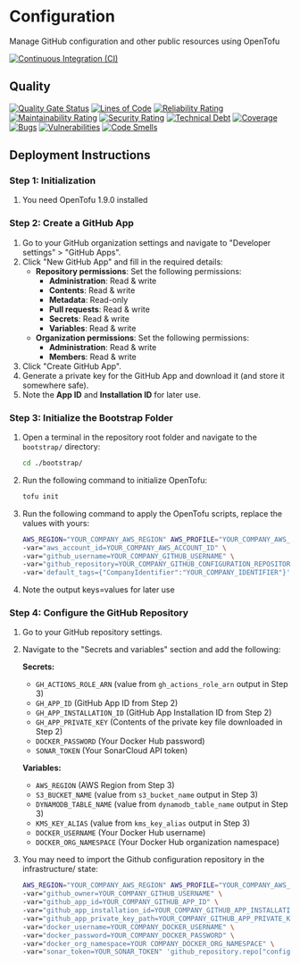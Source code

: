 # Configuration

Manage GitHub configuration and other public resources using OpenTofu

[![Continuous Integration (CI)](https://github.com/maze-technology/configuration/actions/workflows/opentofu.yaml/badge.svg?branch=main)](https://github.com/maze-technology/configuration/actions/workflows/opentofu.yaml)

## Quality

[![Quality Gate Status](https://sonarcloud.io/api/project_badges/measure?project=maze-technology_configuration&metric=alert_status)](https://sonarcloud.io/summary/new_code?id=maze-technology_configuration)
[![Lines of Code](https://sonarcloud.io/api/project_badges/measure?project=maze-technology_configuration&metric=ncloc)](https://sonarcloud.io/summary/new_code?id=maze-technology_configuration)
[![Reliability Rating](https://sonarcloud.io/api/project_badges/measure?project=maze-technology_configuration&metric=reliability_rating)](https://sonarcloud.io/summary/new_code?id=maze-technology_configuration)
[![Maintainability Rating](https://sonarcloud.io/api/project_badges/measure?project=maze-technology_configuration&metric=sqale_rating)](https://sonarcloud.io/summary/new_code?id=maze-technology_configuration)
[![Security Rating](https://sonarcloud.io/api/project_badges/measure?project=maze-technology_configuration&metric=security_rating)](https://sonarcloud.io/summary/new_code?id=maze-technology_configuration)
[![Technical Debt](https://sonarcloud.io/api/project_badges/measure?project=maze-technology_configuration&metric=sqale_index)](https://sonarcloud.io/summary/new_code?id=maze-technology_configuration)
[![Coverage](https://sonarcloud.io/api/project_badges/measure?project=maze-technology_configuration&metric=coverage)](https://sonarcloud.io/summary/new_code?id=maze-technology_configuration)
[![Bugs](https://sonarcloud.io/api/project_badges/measure?project=maze-technology_configuration&metric=bugs)](https://sonarcloud.io/summary/new_code?id=maze-technology_configuration)
[![Vulnerabilities](https://sonarcloud.io/api/project_badges/measure?project=maze-technology_configuration&metric=vulnerabilities)](https://sonarcloud.io/summary/new_code?id=maze-technology_configuration)
[![Code Smells](https://sonarcloud.io/api/project_badges/measure?project=maze-technology_configuration&metric=code_smells)](https://sonarcloud.io/summary/new_code?id=maze-technology_configuration)

## Deployment Instructions

### Step 1: Initialization

1. You need OpenTofu 1.9.0 installed

### Step 2: Create a GitHub App

1. Go to your GitHub organization settings and navigate to "Developer settings" > "GitHub Apps".
2. Click "New GitHub App" and fill in the required details:
   - **Repository permissions**: Set the following permissions:
     - **Administration**: Read & write
     - **Contents**: Read & write
     - **Metadata**: Read-only
     - **Pull requests**: Read & write
     - **Secrets**: Read & write
     - **Variables**: Read & write
   - **Organization permissions**: Set the following permissions:
     - **Administration**: Read & write
     - **Members**: Read & write
3. Click "Create GitHub App".
4. Generate a private key for the GitHub App and download it (and store it somewhere safe).
5. Note the **App ID** and **Installation ID** for later use.

### Step 3: Initialize the Bootstrap Folder

1. Open a terminal in the repository root folder and navigate to the `bootstrap/` directory:
   ```sh
   cd ./bootstrap/
   ```
2. Run the following command to initialize OpenTofu:
   ```sh
   tofu init
   ```
3. Run the following command to apply the OpenTofu scripts, replace the values with yours:
   ```sh
   AWS_REGION="YOUR_COMPANY_AWS_REGION" AWS_PROFILE="YOUR_COMPANY_AWS_PROFILE" tofu apply \
   -var="aws_account_id=YOUR_COMPANY_AWS_ACCOUNT_ID" \
   -var="github_username=YOUR_COMPANY_GITHUB_USERNAME" \
   -var="github_repository=YOUR_COMPANY_GITHUB_CONFIGURATION_REPOSITORY" \
   -var='default_tags={"CompanyIdentifier":"YOUR_COMPANY_IDENTIFIER"}'
   ```
4. Note the output keys=values for later use

### Step 4: Configure the GitHub Repository

1. Go to your GitHub repository settings.
2. Navigate to the "Secrets and variables" section and add the following:

   **Secrets:**

   - `GH_ACTIONS_ROLE_ARN` (value from `gh_actions_role_arn` output in Step 3)
   - `GH_APP_ID` (GitHub App ID from Step 2)
   - `GH_APP_INSTALLATION_ID` (GitHub App Installation ID from Step 2)
   - `GH_APP_PRIVATE_KEY` (Contents of the private key file downloaded in Step 2)
   - `DOCKER_PASSWORD` (Your Docker Hub password)
   - `SONAR_TOKEN` (Your SonarCloud API token)

   **Variables:**

   - `AWS_REGION` (AWS Region from Step 3)
   - `S3_BUCKET_NAME` (value from `s3_bucket_name` output in Step 3)
   - `DYNAMODB_TABLE_NAME` (value from `dynamodb_table_name` output in Step 3)
   - `KMS_KEY_ALIAS` (value from `kms_key_alias` output in Step 3)
   - `DOCKER_USERNAME` (Your Docker Hub username)
   - `DOCKER_ORG_NAMESPACE` (Your Docker Hub organization namespace)

3. You may need to import the Github configuration repository in the infrastructure/ state:
   ```sh
   AWS_REGION="YOUR_COMPANY_AWS_REGION" AWS_PROFILE="YOUR_COMPANY_AWS_PROFILE" tofu import \
   -var="github_owner=YOUR_COMPANY_GITHUB_USERNAME" \
   -var="github_app_id=YOUR_COMPANY_GITHUB_APP_ID" \
   -var="github_app_installation_id=YOUR_COMPANY_GITHUB_APP_INSTALLATION_ID" \
   -var="github_app_private_key_path=YOUR_COMPANY_GITHUB_APP_PRIVATE_KEY_PATH" \
   -var="docker_username=YOUR_COMPANY_DOCKER_USERNAME" \
   -var="docker_password=YOUR_COMPANY_DOCKER_PASSWORD" \
   -var="docker_org_namespace=YOUR COMPANY_DOCKER_ORG_NAMESPACE" \
   -var="sonar_token=YOUR_SONAR_TOKEN" 'github_repository.repo["configuration"]' YOUR_COMPANY_GITHUB_CONFIGURATION_REPOSITORY
   ```

